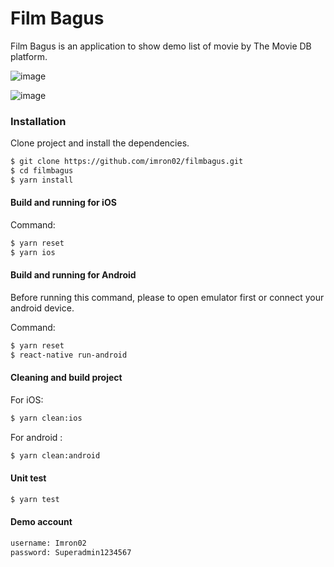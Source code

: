 # Film Bagus

Film Bagus is an application to show demo list of movie by The Movie DB platform.

![image](https://drive.google.com/uc?export=view&id=1AwEhHr9zkQzh-dBN_Q9Nf1UT5yut4QWw)

![image](https://drive.google.com/uc?export=view&id=1NTifZytvcdTTK6JN0Cjp-oUqq2MZ6iAU)


### Installation

Clone project and install the dependencies.

```sh
$ git clone https://github.com/imron02/filmbagus.git
$ cd filmbagus
$ yarn install
```

#### Build and running for iOS
Command:
```sh
$ yarn reset
$ yarn ios
```

#### Build and running for Android
Before running this command, please to open emulator first or connect your android device.

Command:
```sh
$ yarn reset
$ react-native run-android
```

#### Cleaning and build project
For iOS:
```sh
$ yarn clean:ios
```
For android :
```sh
$ yarn clean:android
```

#### Unit test
```sh
$ yarn test
```

#### Demo account
```bash
username: Imron02
password: Superadmin1234567
```